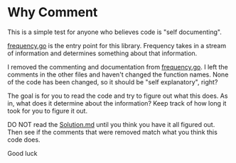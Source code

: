 # Why Comment

This is a simple test for anyone who believes code is "self documenting".

[frequency.go](./frequency.go) is the entry point for this library.
Frequency takes in a stream of information and determines something about that information.

I removed the commenting and documentation from [frequency.go](./frequency.go).
I left the comments in the other files and haven't changed the function names.
None of the code has been changed, so it should be "self explanatory", right?

The goal is for you to read the code and try to figure out what this does.
As in, what does it determine about the information?
Keep track of how long it took for you to figure it out.

DO NOT read the [Solution.md](./solution.md) until you think you have it
all figured out. Then see if the comments that were removed match what
you think this code does.

Good luck

